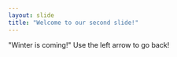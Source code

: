```yaml
---
layout: slide
title: "Welcome to our second slide!"
---
```

"Winter is coming!"
Use the left arrow to go back!
